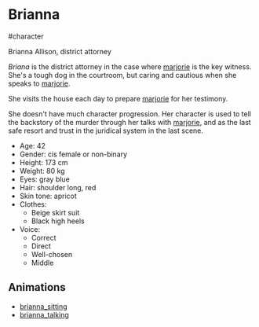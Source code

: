 # Brianna

#character

Brianna Allison, district attorney

*Briana* is the district attorney in the case where [marjorie](marjorie.md) is the key witness. She's a tough dog in the courtroom, but caring and cautious when she speaks to [marjorie](marjorie.md).

She visits the house each day to prepare [marjorie](marjorie.md) for her testimony.

She doesn't have much character progression. Her character is used to tell the backstory of the murder through her talks with [marjorie](marjorie.md), and as the last safe resort and trust in the juridical system in the last scene.

- Age: 42
- Gender: cis female or non-binary
- Height: 173 cm
- Weight: 80 kg
- Eyes: gray blue
- Hair: shoulder long, red
- Skin tone: apricot
- Clothes:
  - Beige skirt suit
  - Black high heels
- Voice:
  - Correct
  - Direct
  - Well-chosen
  - Middle

## Animations

- [brianna_sitting](../animations/brianna_sitting.md)
- [brianna_talking](brianna_talking.md)